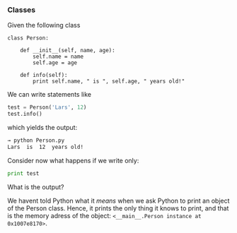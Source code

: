 ### Classes

Given the following class

```
class Person:

    def __init__(self, name, age):
        self.name = name
        self.age = age
    
    def info(self):
        print self.name, " is ", self.age, " years old!"
```

We can write statements like

```python
test = Person('Lars', 12)
test.info()
```

which yields the output:

```bash
→ python Person.py
Lars  is  12  years old!
```

Consider now what happens if we write only:
```python
print test
```
What is the output?

We havent told Python what it *means* when we ask Python
to print an object of the Person class. Hence, it prints
the only thing it knows to print, and that is the memory
adress of the object: `<__main__.Person instance at
0x1007e8170>`.
